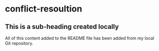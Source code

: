 # conflict-resoultion

## This is a sub-heading created locally

All of this content added to the README file has been added from my local Git repository.